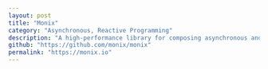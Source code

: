 ```yaml
---
layout: post
title: "Monix"
category: "Asynchronous, Reactive Programming"
description: "A high-performance library for composing asynchronous and event-based programs, exposing a Reactive Streams implementation along with high-level primitives for dealing with concurrency, multi-threading and side-effects."
github: "https://github.com/monix/monix"
permalink: "https://monix.io"
---
```


